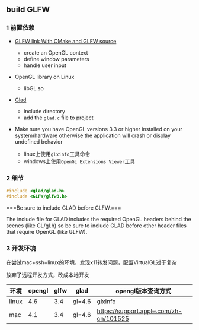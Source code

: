 build GLFW
---

### 1 前置依赖

- [GLFW link With CMake and GLFW source](https://www.glfw.org/docs/latest/build_guide.html)

    - create an OpenGL context
    - define window parameters
    - handle user input

- OpenGL library on Linux

    - libGL.so

- [Glad](https://glad.dav1d.de/)

    - include directory
    - add the `glad.c` file to project

- Make sure you have OpenGL versions 3.3 or higher installed on your system/hardware otherwise the application will
  crash or display undefined behavior

    - linux上使用`glxinfo`工具命令
    - windows上使用`OpenGL Extensions Viewer`工具

### 2 细节

```cpp
#include <glad/glad.h>
#include <GLFW/glfw3.h>
```

===Be sure to include GLAD before GLFW.===

The include file for GLAD includes the required OpenGL headers behind the scenes (like GL/gl.h) so be sure to include
GLAD before other header files that require OpenGL (like GLFW).

### 3 开发环境

在尝试mac+ssh+linux的环境，发现x11转发问题，配置VirtualGL过于复杂

放弃了远程开发方式，改成本地开发

| 环境    | opengl | glfw | glad   | opengl版本查询方式                           |
|-------|--------|------|--------|----------------------------------------|
| linux | 4.6    | 3.4  | gl=4.6 | glxinfo                                |
| mac   | 4.1    | 3.4  | gl=4.6 | https://support.apple.com/zh-cn/101525 |